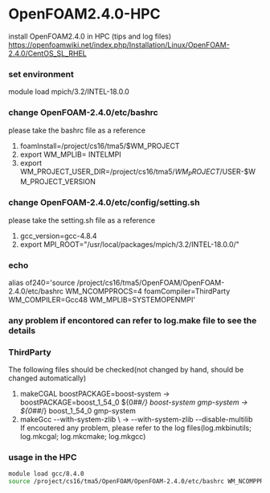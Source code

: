 # OpenFOAM2.4.0-HPC
install OpenFOAM2.4.0 in HPC (tips and log files)
https://openfoamwiki.net/index.php/Installation/Linux/OpenFOAM-2.4.0/CentOS_SL_RHEL
### set environment
module load mpich/3.2/INTEL-18.0.0
### change OpenFOAM-2.4.0/etc/bashrc
please take the bashrc file as a reference
1. foamInstall=/project/cs16/tma5/$WM_PROJECT
2. export WM_MPLIB= INTELMPI
3. export WM_PROJECT_USER_DIR=/project/cs16/tma5/$WM_PROJECT/$USER-$WM_PROJECT_VERSION


### change OpenFOAM-2.4.0/etc/config/setting.sh
please take the setting.sh file as a reference
1. gcc_version=gcc-4.8.4
2. export MPI_ROOT="/usr/local/packages/mpich/3.2/INTEL-18.0.0/"

### echo 
alias of240='source /project/cs16/tma5/OpenFOAM/OpenFOAM-2.4.0/etc/bashrc WM_NCOMPPROCS=4 foamCompiler=ThirdParty WM_COMPILER=Gcc48 WM_MPLIB=SYSTEMOPENMPI'

### any problem if encontored can refer to log.make file to see the details

### ThirdParty
The following files should be checked(not changed by hand, should be changed automatically)
1. makeCGAL
boostPACKAGE=boost-system -> boostPACKAGE=boost_1_54_0
${0##*/} boost-system gmp-system -> ${0##*/} boost_1_54_0 gmp-system
2. makeGcc
--with-system-zlib \ -> --with-system-zlib --disable-multilib \
If encoutered any problem, please refer to the log files(log.mkbinutils; log.mkcgal; log.mkcmake; log.mkgcc)

### usage in the HPC
```bash
module load gcc/8.4.0
source /project/cs16/tma5/OpenFOAM/OpenFOAM-2.4.0/etc/bashrc WM_NCOMPPROCS=4 foamCompiler=ThirdParty WM_COMPILER=Gcc48 WM_MPLIB=SYSTEMOPENMPI
```
